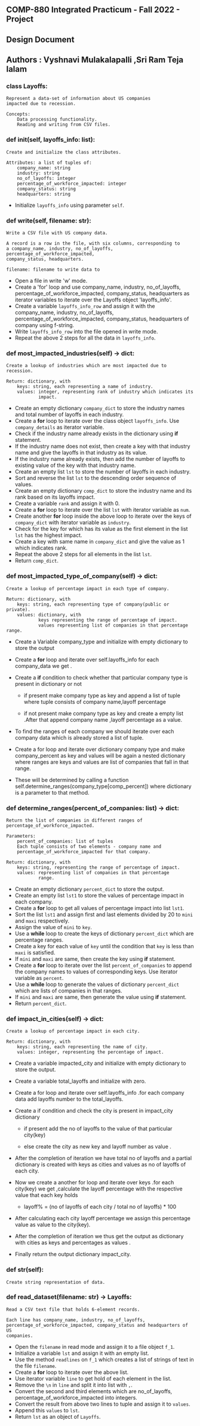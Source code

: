 ## COMP-880 Integrated Practicum - Fall 2022 - Project

## Design Document
## Authors : Vyshnavi Mulakalapalli ,Sri Ram Teja Ialam

### class Layoffs:
    
    Represent a data-set of information about US companies 
    impacted due to recession.

    Concepts:
        Data processing functionality.
        Reading and writing from CSV files.

### def __init__(self, layoffs_info: list):

    Create and initialize the class attributes.

    Attributes: a list of tuples of:
        company_name: string
        industry: string
        no_of_layoffs: integer
        percentage_of_workforce_impacted: integer
        company_status: string
        headquarters: string

* Initialize `layoffs_info` using parameter `self`.

### def write(self, filename: str):
        
    Write a CSV file with US company data.

    A record is a row in the file, with six columns, corresponding to
    a company_name, industry, no_of_layoffs, percentage_of_workforce_impacted,
    company_status, headquarters.

    filename: filename to write data to

* Open a file in write 'w' mode.
* Create a 'for' loop and use company_name, industry, no_of_layoffs, percentage_of_workforce_impacted, company_status, headquarters as iterator variables to iterate over the Layoffs object 'layoffs_info'.
* Create a variable `layoffs_info_row` and assign it with the company_name, industry, no_of_layoffs, percentage_of_workforce_impacted, company_status, headquarters of company using f-string.
* Write `layoffs_info_row` into the file opened in write mode.
* Repeat the above 2 steps for all the data in `layoffs_info`.

        
### def most_impacted_industries(self) -> dict:

    Create a lookup of industries which are most impacted due to recession.
    
    Return: dictionary, with
        keys: string, each representing a name of industry.
        values: integer, representing rank of industry which indicates its 
                impact.

* Create an empty dictionary `company_dict` to store the industry names and total  number of layoffs in each industry.
* Create a **for** loop to iterate over the class object `layoffs_info`. Use `company_details` as iterator variable.
* Check if the industry name already exists in the dictionary using **if** statement.
* If the industry name does not exist, then create a key with that industry name and give the layoffs in that industry as its value.
* If the industry name already exists, then add the number of layoffs to existing value of the key with that industry name.
* Create an empty list `lst` to store the number of layoffs in each industry.
* Sort and reverse the list `lst` to the descending order sequence of values.
* Create an empty dictionary `comp_dict` to store the industry name and its rank based on its layoffs impact.
* Create a variable `rank` and assign it with 0.
* Create a **for** loop to iterate over the list `lst` with iterator variable as `num`.
* Create another **for** loop inside the above loop to iterate over the keys of `company_dict` with iterator variable as `industry`.
* Check for the key for which has its value as the first element in the list `lst` has the highest impact.
* Create a key with same name in `company_dict` and give the value as 1 which indicates rank.
* Repeat the above 2 steps for all elements in the list `lst`.
* Return `comp_dict`.

### def most_impacted_type_of_company(self) -> dict:
    
    Create a lookup of percentage impact in each type of company.

    Return: dictionary, with
        keys: string, each representing type of company(public or private).
        values: dictionary, with 
                keys representing the range of percentage of impact.
                values representing list of companies in that percentage range.

* Create a Variable company_type and initialize with empty dictionary to store 
  the output

* Create a **for** loop and iterate over self.layoffs_info for each company_data 
  we get .

* Create a **if** condition to check whether that particular company type is 
 present in dictionary or not

  * if present make company type as key and append a list of tuple where tuple 
    consists of company name,layoff percentage

  * if not present make company type as key and create a empty list .After that
   append company name ,layoff percentage as a value.

* To find the ranges of each company we should iterate over each company data 
  which is already stored a list of tuple.

* Create a for loop and iterate over dictionary company type  and make 
  company_percent as key and values will be again a nested dictionary where 
 ranges are keys and values are list of companies that fall in that range. 

* These will be determined by calling a function 
  self.determine_ranges(company_type[comp_percent]) where dictionary is a 
  parameter to that method.


### def determine_ranges(percent_of_companies: list) -> dict:

    Return the list of companies in different ranges of
    percentage_of_workforce_impacted.
    
    Parameters:
        percent_of_companies: list of tuples
        Each tuple consists of two elements - company name and 
        percentage_of_workforce_impacted for that company.
    
    Return: dictionary, with
        keys: string, representing the range of percentage of impact.
        values: representing list of companies in that percentage 
                range.

* Create an empty dictionary `percent_dict` to store the output.
* Create an empty list `lst1` to store the values of percentage impact in each company.
* Create a **for** loop to get all values of percentage impact into list `lst1`.
* Sort the list `lst1` and assign first and last elements divided by 20 to `mini` and `maxi` respectively.
* Assign the value of `mini` to `key`.
* Use a **while** loop to create the keys of dictionary `percent_dict` which are percentage ranges.
* Create a key for each value of `key` until the condition that `key` is less than `maxi` is satisfied.
* If `mini` and `maxi` are same, then create the key using **if** statement.
* Create a **for** loop to iterate over the list `percent_of_companies` to append the company names to values of corresponding keys. Use iterator variable as `percent`.
* Use a **while** loop to generate the values of dictionary `percent_dict` which are lists of companies in that ranges.
* If `mini` and `maxi` are same, then generate the value using **if** statement.
* Return `percent_dict`.

### def impact_in_cities(self) -> dict:

    Create a lookup of percentage impact in each city.

    Return: dictionary, with
        keys: string, each representing the name of city.
        values: integer, representing the percentage of impact.
 
* Create a variable impacted_city and initialize with empty dictionary to store
  the output.

* Create a variable total_layoffs and initialize with zero.

* Create a for loop and iterate over self.layoffs_info .for each company data 
  add layoffs number to the total_layoffs.

* Create a if condition and check the city is present in impact_city dictionary

  * if present add the no of layoffs to the value of that particular city(key)
  
  * else create the  city as new key and layoff number as value .
  
* After the completion of iteration we have total no of layoffs and a partial 
  dictionary is created with keys as cities and values as no of layoffs of each 
  city.

* Now we create a another for loop and iterate over keys .for each city(key) 
  we get ,calculate the layoff percentage with the respective value that each 
  key holds 
  
   * layoff% = (no of layoffs of each city / total no of layoffs) * 100

* After calculating each city layoff percentage  we assign this percentage 
  value as value to the city(key).

* After the completion of iteration we thus get the output as dictionary with 
  cities as keys and percentages as values .

* Finally return the output dictionary impact_city.


### def __str__(self):

    Create string representation of data.

### def read_dataset(filename: str) -> Layoffs:

    Read a CSV text file that holds 6-element records.

    Each line has company_name, industry, no_of_layoffs, 
    percentage_of_workforce_impacted, company_status and headquarters of US 
    companies.

* Open the `filename` in read mode and assign it to a file object `f_1`.
* Initialize a variable `lst` and assign it with an empty list.
* Use the method `readlines` on `f_1` which creates a list of strings of text in the file `filename`.
* Create a **for** loop to iterate over the above list.
* Use iterator variable `line` to get hold of each element in the list.
* Remove the `\n` in `line` and split it into list with `,`.
* Convert the second and third elements which are no_of_layoffs, percentage_of_workforce_impacted into integers.
* Convert the result from above two lines to tuple and assign it to `values`.
* Append this `values` to `lst`.
* Return `lst` as an object of `Layoffs`.
